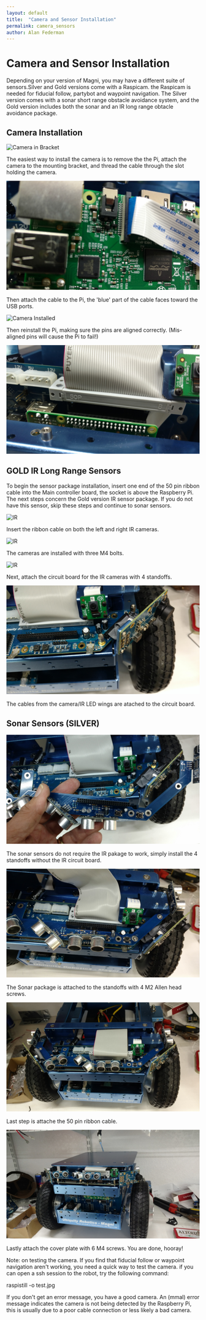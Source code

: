 ```yaml
---
layout: default
title:  "Camera and Sensor Installation"
permalink: camera_sensors
author: Alan Federman
---
```

 # Camera and Sensor Installation

Depending on your version of Magni, you may have a different suite of sensors.Silver and Gold versions come with a Raspicam. the Raspicam is needed for fiducial follow, partybot and waypoint navigation. The Silver version comes with a sonar short
range obstacle avoidance system, and the Gold version includes both the sonar and an IR long range obtacle avoidance package.

 ## Camera Installation

![Camera in Bracket](a1.jpg)

The easiest way to install the camera is to remove the the Pi, attach the camera to the mounting bracket, and thread the cable through the slot holding the camera.

![Camera Cable](a2.jpg)

Then attach the cable to the Pi, the 'blue' part of the cable faces toward the USB ports.


 ![Camera Installed](a3.jpg)

 Then reinstall the Pi, making sure the pins are aligned correctly. (Mis-aligned pins will cause the Pi to fail!)


![IR ](a4.jpg)

 ## GOLD IR Long Range Sensors
 
To begin the sensor package installation, insert one end of the 50 pin ribbon cable into the Main controller board, the socket is above the Raspberry Pi. The next steps concern the Gold version IR sensor package.  If you do not have this sensor, skip these steps and continue to sonar sensors.

![IR ](a5.jpg)

Insert the ribbon cable on both the left and right IR cameras.

![IR ](a6.jpg)

The cameras are installed with three M4 bolts.

![IR ](a7.jpg)

Next, attach the circuit board for the IR cameras with 4 standoffs.

![IR ](a8.jpg)

The cables from the camera/IR LED wings are atached to the circuit board.

 ## Sonar Sensors (SILVER)

![sonar ](a9.jpg)

The sonar sensors do not require the IR pakage to work, simply install the 4 standoffs without the IR circuit board.

![sonar ](a10.jpg)

The Sonar package is attached to the standoffs with 4 M2 Allen head screws.

![sonar cable ](a11.jpg)

Last step is attache the 50 pin ribbon cable.

![Cover](a12.jpg)

Lastly attach the cover plate with 6 M4 screws.  You are done, hooray!

Note: on testing the camera.  If you find that fiducial follow or waypoint navigation aren't working, you need a quick way to test the camera.  if you can open a ssh session to the robot, try the following command:

raspistill -o test.jpg

If you don't get an error message, you have a good camera. An (mmal) error message indicates the camera is not being detected by the Raspberry Pi, this is usually due to a poor cable connection or less likely a bad camera. 
